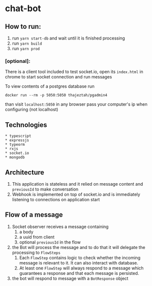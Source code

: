 # chat-bot
## How to run:
1. run `yarn start-db` and wait until it is finished processing
2. run `yarn build`
3. run `yarn prod`


### [optional]:
There is a client tool included to test socket.io, open its `index.html` in chrome to start socket connection and run messages

To view contents of a postgres database run 

`docker run --rm -p 5050:5050 thajeztah/pgadmin4` 

than visit `localhost:5050` in any browser
pass your computer's ip when configuring (not localhost)
## Technologies
    * typescript
    * expressjs
    * typeorm
    * rxjs
    * socket.io
    * mongodb
## Architecture
1. This application is stateless and it relied on message content and `previousId` to make conversation
2. Webhook is implemented on top of socket.io and is immediately listening to connections on application start


## Flow of a message
1. Socket observer receives a message containing
   1. a body
   2. a uuid from client
   3. optional `previousId` in the flow
2. the Bot will process the message and to do that it will delegate the processing to `FlowSteps`
   1. Each `FlowStep` contains logic to check whether the incoming message is relevant to it. It can also interact with database.
   2. At least one `FlowStep` will always respond to a message which guarantees a response and that each message is persisted.
3. the bot will respond to message with a `BotResponse` object




